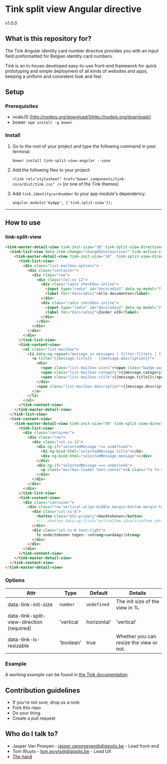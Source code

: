 # Tink split view Angular directive

v1.0.0

## What is this repository for?

The Tink Angular identity card number directive provides you with an input field preformatted for Belgian identity card numbers.

Tink is an in-house developed easy-to-use front-end framework for quick prototyping and simple deployment of all kinds of websites and apps, keeping a uniform and consistent look and feel.

## Setup

### Prerequisites

* nodeJS [http://nodejs.org/download/](http://nodejs.org/download/)
* bower: `npm install -g bower`

### Install

1. Go to the root of your project and type the following command in your terminal:

   `bower install tink-split-view-angular --save`

2. Add the following files to your project:

   `<link rel="stylesheet" href="bower_components/tink-core/dist/tink.css" />` (or one of the Tink themes)

3. Add `tink.identitycardnumber` to your app module's dependency.

   `angular.module('myApp', ['tink.split-view']);`



----------



## How to use

### tink-split-view

```html
<tink-master-detail-view tink-init-size="30" tink-split-view-direction="vertical">
  <tink-list-view data-item-change="changeData($active)" tink-active-item="activeItem.id">
    <tink-master-detail-view tink-init-size="10"  tink-split-view-direction="horizontal" class="fixed-checkboxes">
      <tink-list-view>
        <div class="list-mailbox-options">
          <div class="container">
            <div class="row">
              <div class="col-xs-12">
                <div class="radio checkbox-inline">
                  <input type="radio" id="docsradio1" data-ng-model="filters" data-ng-value="{}" data-ng-checked="true" data-ng-change="triggerFilter(filters)" name="docsradio">
                  <label for="docsradio1">Alle documenten</label>
                </div>
                <div class="radio checkbox-inline">
                  <input type="radio" id="docsradio2" data-ng-model="filters" data-ng-value="{eid:false}" data-ng-change="triggerFilter(filters)" name="docsradio">
                  <label for="docsradio2">Zonder eID</label>
                </div>
              </div>
            </div>
          </div>
        </div>
      </tink-list-view>
      <tink-content-view>
        <ul class="list-mailbox">
          <li data-ng-repeat="message in messages | filter:filters | filter:extraFilters"  data-tink-list-item="message.id" data-ng-class="{'unread': message.unread}">
            <a title="{{message.title}} - {{message.description}}">
              <div>
                <span class="list-mailbox-icons"><span class="badge-warning" data-ng-if="message.eid">eID</span></span>
                <span class="list-mailbox-category">{{message.category}}</span>
                <span class="list-mailbox-title">{{message.title}}</span>
              </div>
              <span class="list-mailbox-description">{{message.description}}</span>
            </a>
          </li>
        </ul>
      </tink-content-view>
    </tink-master-detail-view>
  </tink-list-view>
  <tink-content-view>
    <tink-master-detail-view tink-init-size="89" tink-split-view-direction="horizontal">
      <tink-list-view>
        <div class="container">
          <div class="row">
            <div class="col-xs-12">
              <div ng-if="selectedMessage !== undefined">
                <h1 ng-bind-html="selectedMessage.title"></h1>
                <div ng-bind-html="selectedMessage.message"></div>
              </div>
              <div ng-if="selectedMessage === undefined">
                <p class="mailbox-loader text-center"><i class="fa fa-refresh fa-spin"><span class="sr-only">Loading…</span></i></p>
              </div>
            </div>
          </div>
        </div>
      </tink-list-view>
      <tink-content-view>
        <div class="container">
          <div class="row vertical-align-middle margin-bottom margin-top">
            <div class="col-xs-6">
              <button class="btn-primary">Handtekenen</button>
              <!-- <button data-ng-click="activeItem.id=activeItem.id+1;" data-ng-if="extraFilters=={}" data-ng-disabled="selectedMessage[$index+1]=undefined">Volgend bericht</button> -->
            </div>
            <div class="col-xs-6 text-right">
              Te ondertekenen tegen: <strong>vandaag</strong>
            </div>
          </div>
        </div>
      </tink-content-view>
    </tink-master-detail-view>
  </tink-content-view>
</tink-master-detail-view>
```

### Options

Attr | Type | Default | Details
--- | --- | --- | ---
data-tink-init-size | `number` | `undefined` | The init size of the view in %.
data-tink-split-view-direction (required)| 'vertical|horizontal' | 'vertical' | The direction of the view.
data-tink-is-resizable | 'boolean' | true | Whether you can resize the view or not.

### Example

A working example can be found in [the Tink documentation](http://tink.digipolis.be/#/docs/directives/split-view#example).

## Contribution guidelines

* If you're not sure, drop us a note
* Fork this repo
* Do your thing
* Create a pull request

## Who do I talk to?

* Jasper Van Proeyen - jasper.vanproeyen@digipolis.be - Lead front-end
* Tom Wuyts - tom.wuyts@digipolis.be - Lead UX
* [The hand](https://www.youtube.com/watch?v=_O-QqC9yM28)
